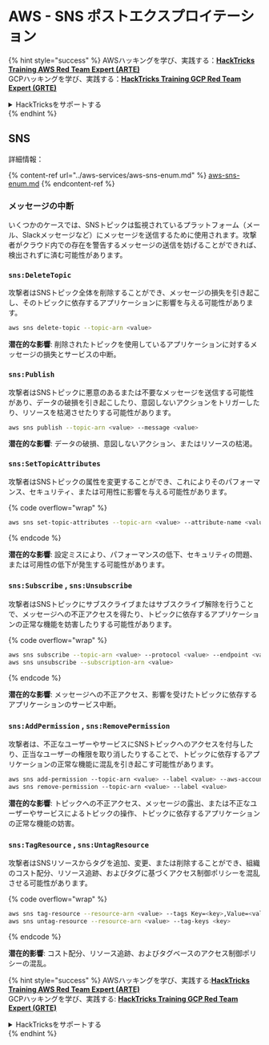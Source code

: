 # AWS - SNS ポストエクスプロイテーション

{% hint style="success" %}
AWSハッキングを学び、実践する：<img src="../../../.gitbook/assets/image (1).png" alt="" data-size="line">[**HackTricks Training AWS Red Team Expert (ARTE)**](https://training.hacktricks.xyz/courses/arte)<img src="../../../.gitbook/assets/image (1).png" alt="" data-size="line">\
GCPハッキングを学び、実践する：<img src="../../../.gitbook/assets/image (2).png" alt="" data-size="line">[**HackTricks Training GCP Red Team Expert (GRTE)**<img src="../../../.gitbook/assets/image (2).png" alt="" data-size="line">](https://training.hacktricks.xyz/courses/grte)

<details>

<summary>HackTricksをサポートする</summary>

* [**サブスクリプションプラン**](https://github.com/sponsors/carlospolop)を確認してください！
* **💬 [**Discordグループ**](https://discord.gg/hRep4RUj7f)または[**Telegramグループ**](https://t.me/peass)に参加するか、**Twitter** 🐦 [**@hacktricks\_live**](https://twitter.com/hacktricks\_live)**をフォローしてください。**
* **ハッキングのトリックを共有するには、[**HackTricks**](https://github.com/carlospolop/hacktricks)および[**HackTricks Cloud**](https://github.com/carlospolop/hacktricks-cloud)のGitHubリポジトリにPRを提出してください。**

</details>
{% endhint %}

## SNS

詳細情報：

{% content-ref url="../aws-services/aws-sns-enum.md" %}
[aws-sns-enum.md](../aws-services/aws-sns-enum.md)
{% endcontent-ref %}

### メッセージの中断

いくつかのケースでは、SNSトピックは監視されているプラットフォーム（メール、Slackメッセージなど）にメッセージを送信するために使用されます。攻撃者がクラウド内での存在を警告するメッセージの送信を妨げることができれば、検出されずに済む可能性があります。

### `sns:DeleteTopic`

攻撃者はSNSトピック全体を削除することができ、メッセージの損失を引き起こし、そのトピックに依存するアプリケーションに影響を与える可能性があります。
```bash
aws sns delete-topic --topic-arn <value>
```
**潜在的な影響**: 削除されたトピックを使用しているアプリケーションに対するメッセージの損失とサービスの中断。

### `sns:Publish`

攻撃者はSNSトピックに悪意のあるまたは不要なメッセージを送信する可能性があり、データの破損を引き起こしたり、意図しないアクションをトリガーしたり、リソースを枯渇させたりする可能性があります。
```bash
aws sns publish --topic-arn <value> --message <value>
```
**潜在的な影響**: データの破損、意図しないアクション、またはリソースの枯渇。

### `sns:SetTopicAttributes`

攻撃者はSNSトピックの属性を変更することができ、これによりそのパフォーマンス、セキュリティ、または可用性に影響を与える可能性があります。

{% code overflow="wrap" %}
```bash
aws sns set-topic-attributes --topic-arn <value> --attribute-name <value> --attribute-value <value>
```
{% endcode %}

**潜在的な影響**: 設定ミスにより、パフォーマンスの低下、セキュリティの問題、または可用性の低下が発生する可能性があります。

### `sns:Subscribe` , `sns:Unsubscribe`

攻撃者はSNSトピックにサブスクライブまたはサブスクライブ解除を行うことで、メッセージへの不正アクセスを得たり、トピックに依存するアプリケーションの正常な機能を妨害したりする可能性があります。

{% code overflow="wrap" %}
```bash
aws sns subscribe --topic-arn <value> --protocol <value> --endpoint <value>
aws sns unsubscribe --subscription-arn <value>
```
{% endcode %}

**潜在的な影響**: メッセージへの不正アクセス、影響を受けたトピックに依存するアプリケーションのサービス中断。

### `sns:AddPermission` , `sns:RemovePermission`

攻撃者は、不正なユーザーやサービスにSNSトピックへのアクセスを付与したり、正当なユーザーの権限を取り消したりすることで、トピックに依存するアプリケーションの正常な機能に混乱を引き起こす可能性があります。
```css
aws sns add-permission --topic-arn <value> --label <value> --aws-account-id <value> --action-name <value>
aws sns remove-permission --topic-arn <value> --label <value>
```
**潜在的な影響**: トピックへの不正アクセス、メッセージの露出、または不正なユーザーやサービスによるトピックの操作、トピックに依存するアプリケーションの正常な機能の妨害。

### `sns:TagResource` , `sns:UntagResource`

攻撃者はSNSリソースからタグを追加、変更、または削除することができ、組織のコスト配分、リソース追跡、およびタグに基づくアクセス制御ポリシーを混乱させる可能性があります。

{% code overflow="wrap" %}
```bash
aws sns tag-resource --resource-arn <value> --tags Key=<key>,Value=<value>
aws sns untag-resource --resource-arn <value> --tag-keys <key>
```
{% endcode %}

**潜在的影響**: コスト配分、リソース追跡、およびタグベースのアクセス制御ポリシーの混乱。

{% hint style="success" %}
AWSハッキングを学び、実践する:<img src="../../../.gitbook/assets/image (1).png" alt="" data-size="line">[**HackTricks Training AWS Red Team Expert (ARTE)**](https://training.hacktricks.xyz/courses/arte)<img src="../../../.gitbook/assets/image (1).png" alt="" data-size="line">\
GCPハッキングを学び、実践する: <img src="../../../.gitbook/assets/image (2).png" alt="" data-size="line">[**HackTricks Training GCP Red Team Expert (GRTE)**<img src="../../../.gitbook/assets/image (2).png" alt="" data-size="line">](https://training.hacktricks.xyz/courses/grte)

<details>

<summary>HackTricksをサポートする</summary>

* [**サブスクリプションプラン**](https://github.com/sponsors/carlospolop)を確認してください！
* **💬 [**Discordグループ**](https://discord.gg/hRep4RUj7f)または[**Telegramグループ**](https://t.me/peass)に参加するか、**Twitter** 🐦 [**@hacktricks\_live**](https://twitter.com/hacktricks\_live)**をフォローしてください。**
* **ハッキングのトリックを共有するには、[**HackTricks**](https://github.com/carlospolop/hacktricks)および[**HackTricks Cloud**](https://github.com/carlospolop/hacktricks-cloud)のGitHubリポジトリにPRを提出してください。**

</details>
{% endhint %}
